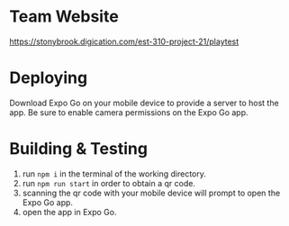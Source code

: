 # Team Website
https://stonybrook.digication.com/est-310-project-21/playtest

# Deploying
Download Expo Go on your mobile device to provide a server to host the app. Be sure to enable camera permissions on the Expo Go app.

# Building & Testing
1. run `npm i` in the terminal of the working directory.
2. run `npm run start` in order to obtain a qr code.
3. scanning the qr code with your mobile device will prompt to open the Expo Go app.
4. open the app in Expo Go.
